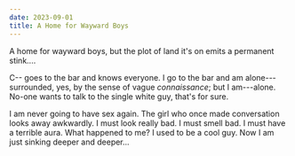 ```yaml
---
date: 2023-09-01
title: A Home for Wayward Boys
---
```


A home for wayward boys, but the plot of land it's on emits a permanent stink....

C-- goes to the bar and knows everyone. I go to the bar and am alone---surrounded, yes, by the sense of vague *connaissance*; but I am---alone. No-one wants to talk to the single white guy, that's for sure.

I am never going to have sex again. The girl who once made conversation looks away awkwardly. I must look really bad. I must smell bad. I must have a terrible aura. What happened to me? I used to be a cool guy. Now I am just sinking deeper and deeper...
